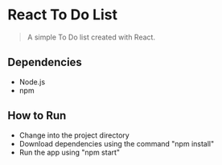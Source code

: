 # React To Do List
> A simple To Do list created with React. 

## Dependencies
* Node.js
* npm

## How to Run

* Change into the project directory
* Download dependencies using the command "npm install"
* Run the app using "npm start"
